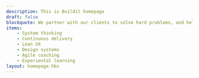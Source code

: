 ```yaml
---
description: This is Buildit homepage
draft: false
blockquote: We partner with our clients to solve hard problems, and help them deliver world-class products.
items:
    - System thinking
    - Continuous delivery
    - Lean UX
    - Design systems
    - Agile coaching
    - Experiental learning
layout: homepage.hbs
---
```

